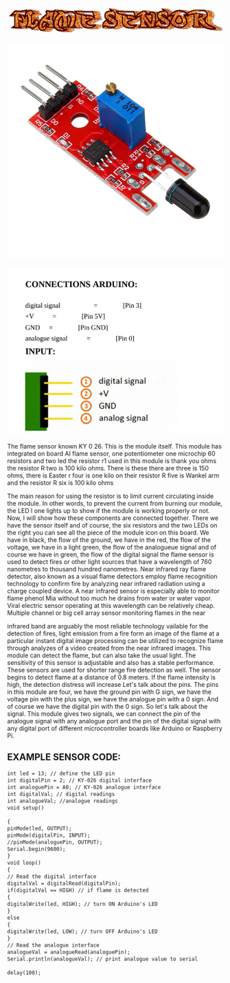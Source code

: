 ![](FlameSensor.gif)

![](FSENSOR.jpg)

![](FlameConect.PNG)

The flame sensor known KY 0 26. This is the module itself.
This module has integrated on board AI flame sensor, one
potentiometer one microchip 60 resistors and two led the resistor r1
used in this module is thank you ohms the resistor R two is 100 kilo
ohms. There is these there are three is 150 ohms, there is Easter r
four is one kilo on their resistor R five is Wankel arm and the resistor
R six is 100 kilo ohms

The main reason for using the resistor is to limit current circulating
inside the module. In other words, to prevent the current from
burning our module, the LED l one lights up to show if the module is
working properly or not. Now, I will show how these components
are connected together. There we have the sensor itself and of
course, the six resistors and the two LEDs on the right you can see
all the piece of the module icon on this board. We have in black, the
flow of the ground, we have in the red, the flow of the voltage, we
have in a light green, the flow of the analogueue signal and of course
we have in green, the flow of the digital signal the flame sensor is
used to detect fires or other light sources that have a wavelength of
760 nanometres to thousand hundred nanometres.
Near infrared ray flame detector, also known as a visual flame
detectors employ flame recognition technology to confirm fire by
analyzing near infrared radiation using a charge coupled device. A
near infrared sensor is especially able to monitor flame phenol Mia
without too much he drains from water or water vapor. Viral electric
sensor operating at this wavelength can be relatively cheap. Multiple
channel or big cell array sensor monitoring flames in the near

infrared band are arguably the most reliable technology vailable for
the detection of fires, light emission from a fire form an image of the
flame at a particular instant digital image processing can be utilized
to recognize flame through analyzes of a video created from the near
infrared images. This module can detect the flame, but can also take
the usual light.
The sensitivity of this sensor is adjustable and also has a stable
performance. These sensors are used for shorter range fire detection
as well. The sensor begins to detect flame at a distance of 0.8 meters.
If the flame intensity is high, the detection distress will increase Let's
talk about the pins. The pins in this module are four, we have the
ground pin with G sign, we have the voltage pin with the plus sign,
we have the analogue pin with a 0 sign. And of course we have the
digital pin with the 0 sign. So let's talk about the signal. This module
gives two signals, we can connect the pin of the analogue signal with
any analogue port and the pin of the digital signal with any digital
port of different microcontroller boards like Arduino or Raspberry
Pi.

## EXAMPLE SENSOR CODE:
```ARDUINO
int led = 13; // define the LED pin
int digitalPin = 2; // KY-026 digital interface
int analoguePin = A0; // KY-026 analogue interface
int digitalVal; // digital readings
int analogueVal; //analogue readings
void setup()

{
pinMode(led, OUTPUT);
pinMode(digitalPin, INPUT);
//pinMode(analoguePin, OUTPUT);
Serial.begin(9600);
}
void loop()
{
// Read the digital interface
digitalVal = digitalRead(digitalPin);
if(digitalVal == HIGH) // if flame is detected
{
digitalWrite(led, HIGH); // turn ON Arduino's LED
}
else
{
digitalWrite(led, LOW); // turn OFF Arduino's LED
}
// Read the analogue interface
analogueVal = analogueRead(analoguePin);
Serial.println(analogueVal); // print analogue value to serial

delay(100);

```
